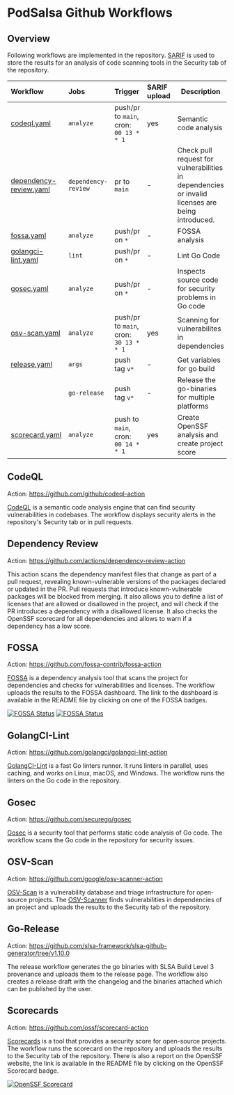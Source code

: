 # PodSalsa Github Workflows

## Overview

Following workflows are implemented in the repository.
[SARIF](https://docs.github.com/en/code-security/code-scanning/integrating-with-code-scanning/sarif-support-for-code-scanning) is used to store the results for an analysis of code scanning tools in the Security tab of the repository.

| Workflow                                           | Jobs                | Trigger                                | SARIF upload | Description                                                                                      |
| :------------------------------------------------- | :------------------ | :------------------------------------- | :----------- | ------------------------------------------------------------------------------------------------ |
| [codeql.yaml](./codeql.yaml)                       | `analyze`           | push/pr to `main`, cron: `00 13 * * 1` | yes          | Semantic code analysis                                                                           |
| [dependency-review.yaml](./dependency-review.yaml) | `dependency-review` | pr to `main`                           | -            | Check pull request for vulnerabilities in dependencies or invalid licenses are being introduced. |
| [fossa.yaml](./fossa.yaml)                         | `analyze`           | push/pr on `*`                         | -            | FOSSA analysis                                                                                   |
| [golangci-lint.yaml](./golangci-lint.yaml)         | `lint`              | push/pr on `*`                         | -            | Lint Go Code                                                                                     |
| [gosec.yaml](./gosec.yaml)                         | `analyze`           | push/pr on `*`                         | -            | Inspects source code for security problems in Go code                                            |
| [osv-scan.yaml](./osv-scan.yaml)                   | `analyze`           | push/pr to `main`, cron: `30 13 * * 1` | yes          | Scanning for vulnerabilites in dependencies                                                      |
| [release.yaml](./release.yaml)                     | `args`              | push tag `v*`                          | -            | Get variables for go build                                                                       |
|                                                    | `go-release`        | push tag `v*`                          | -            | Release the go-binaries for multiple platforms                                                   |
| [scorecard.yaml](./scorecard.yaml)                 | `analyze`           | push to `main`, cron: `00 14 * * 1`    | yes          | Create OpenSSF analysis and create project score                                                 |

## CodeQL

Action: https://github.com/github/codeql-action

[CodeQL](https://codeql.github.com/) is a semantic code analysis engine that can find security vulnerabilities in codebases. The workflow displays security alerts in the repository's Security tab or in pull requests.

## Dependency Review

Action: https://github.com/actions/dependency-review-action

This action scans the dependency manifest files that change as part of a pull request, revealing known-vulnerable versions of the packages declared or updated in the PR. Pull requests that introduce known-vulnerable packages will be blocked from merging.
It also allows you to define a list of licenses that are allowed or disallowed in the project, and will check if the PR introduces a dependency with a disallowed license.
It also checks the OpenSSF scorecard for all dependencies and allows to warn if a dependency has a low score.

## FOSSA

Action: https://github.com/fossa-contrib/fossa-action

[FOSSA](https://fossa.com/) is a dependency analysis tool that scans the project for dependencies and checks for vulnerabilities and licenses. The workflow uploads the results to the FOSSA dashboard. The link to the dashboard is available in the README file by clicking on one of the FOSSA badges.

[![FOSSA Status](https://app.fossa.com/api/projects/custom%2B44203%2Fgithub.com%2Fjanfuhrer%2Fpodsalsa.svg?type=shield&issueType=license)](https://app.fossa.com/projects/custom%2B44203%2Fgithub.com%2Fjanfuhrer%2Fpodsalsa?ref=badge_shield&issueType=license) [![FOSSA Status](https://app.fossa.com/api/projects/custom%2B44203%2Fgithub.com%2Fjanfuhrer%2Fpodsalsa.svg?type=shield&issueType=security)](https://app.fossa.com/projects/custom%2B44203%2Fgithub.com%2Fjanfuhrer%2Fpodsalsa?ref=badge_shield&issueType=security)


## GolangCI-Lint

Action: https://github.com/golangci/golangci-lint-action

[GolangCI-Lint](https://golangci-lint.run/) is a fast Go linters runner. It runs linters in parallel, uses caching, and works on Linux, macOS, and Windows. The workflow runs the linters on the Go code in the repository.

## Gosec

Action: https://github.com/securego/gosec

[Gosec](https://securego.io/) is a security tool that performs static code analysis of Go code. The workflow scans the Go code in the repository for security issues.

## OSV-Scan

Action: https://github.com/google/osv-scanner-action

[OSV-Scan](https://osv.dev/) is a vulnerability database and triage infrastructure for open-source projects. The [OSV-Scanner](https://google.github.io/osv-scanner/) finds vulnerabilities in dependencies of an project and uploads the results to the Security tab of the repository.

## Go-Release

Action: https://github.com/slsa-framework/slsa-github-generator/tree/v1.10.0

The release workflow generates the go binaries with SLSA Build Level 3 provenance and uploads them to the release page. The workflow also creates a release draft with the changelog and the binaries attached which can be published by the user.  

## Scorecards

Action: https://github.com/ossf/scorecard-action

[Scorecards](https://github.com/ossf/scorecard) is a tool that provides a security score for open-source projects. The workflow runs the scorecard on the repository and uploads the results to the Security tab of the repository. There is also a report on the OpenSSF website, the link is available in the README file by clicking on the OpenSSF Scorecard badge.

[![OpenSSF Scorecard](https://api.securityscorecards.dev/projects/github.com/janfuhrer/podsalsa/badge)](https://securityscorecards.dev/viewer/?uri=github.com/janfuhrer/podsalsa)
